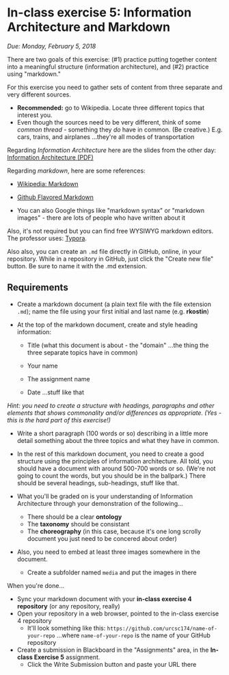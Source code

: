 # In-class exercise 5: Information Architecture and Markdown

*Due: Monday, February 5, 2018* 

There are two goals of this exercise: (#1) practice putting together content into a meaningful structure (information architecture), and (#2) practice using "markdown."

For this exercise you need to gather sets of content from three separate and very different sources.  

- **Recommended:** go to Wikipedia.  Locate three different topics that interest you. 
- Even though the sources need to be very different, think of some *common thread* - something they *do* have in common.  (Be creative.)  E.g. cars, trains, and airplanes …they're all modes of transportation

Regarding *Information Architecture* here are the slides from the other day: [Information Architecture (PDF)](lecture04-information-architecture/information-architecture.pdf)

Regarding *markdown*, here are some references:

- [Wikipedia: Markdown](https://en.wikipedia.org/wiki/Markdown)


- [Github Flavored Markdown](https://github.github.com/gfm/)
- You can also Google things like "markdown syntax" or "markdown images" - there are lots of people who have written about it


Also, it's not required but you can find free WYSIWYG markdown editors.  The professor uses: [Typora](https://typora.io/).  

Also also, you can create an `.md` file directly in GitHub, online, in your repository.  While in a repository in GitHub, just click the "Create new file" button.  Be sure to name it with the .md extension.  

## Requirements

- Create a markdown document (a plain text file with the file extension `.md`); name the file using your first initial and last name (e.g. **rkostin**)

- At the top of the markdown document, create and style heading information:
  - Title (what this document is about - the "domain" …the thing the three separate topics have in common)

  - Your name

  - The assignment name

  - Date
    …stuff like that

*Hint: you need to create a structure with headings, paragraphs and other elements that shows commonality and/or differences as appropriate.  (Yes - this is the hard part of this exercise!)*

- Write a short paragraph (100 words or so) describing in a little more detail something about the three topics and what they have in common.  

- In the rest of this markdown document, you need to create a good structure using the principles of information architecture. All told, you should have a document with around 500-700 words or so.  (We're not going to count the words, but you should be in the ballpark.) There should be several headings, sub-headings, stuff like that.

- What you'll be graded on is your understanding of Information Architecture through your demonstration of the following...

  - There should be a clear **ontology**
  - The **taxonomy** should be consistant
  - The **choreography** (in this case, because it's one long scrolly document you just need to be concered about order)

- Also, you need to embed at least three images somewhere in the document.
  - Create a subfolder named `media` and put the images in there 

When you're done...

- Sync your markdown document with your **in-class exercise 4 repository** (or any repository, really)
- Open your repository in a web browser, pointed to the in-class exercise 4 repository
  - It'll look something like this:
    `https://github.com/urcsc174/name-of-your-repo`
    …where `name-of-your-repo` is the name of your GitHub repository 
- Create a submission in Blackboard in the "Assignments" area, in the **In-class Exercise 5** assignment.  
  - Click the Write Submission button and paste your URL there


